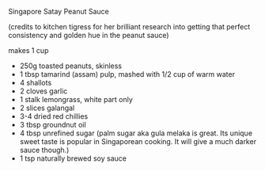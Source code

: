 Singapore Satay Peanut Sauce

(credits to kitchen tigress for her brilliant research into getting that perfect consistency and golden hue in the peanut sauce)

makes 1 cup

* 250g toasted peanuts, skinless
* 1 tbsp tamarind (assam) pulp, mashed with 1/2 cup of warm water
* 4 shallots
* 2 cloves garlic
* 1 stalk lemongrass, white part only
* 2 slices galangal
* 3-4 dried red chillies
* 3 tbsp groundnut oil 
* 4 tbsp unrefined sugar (palm sugar aka gula melaka is great. Its unique sweet taste is popular in Singaporean cooking. It will give a much darker sauce though.)
* 1 tsp naturally brewed soy sauce

